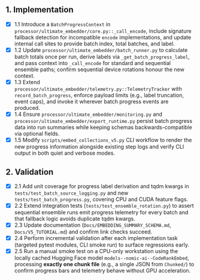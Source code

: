 ## 1. Implementation
- [x] 1.1 Introduce a `BatchProgressContext` in `processor/ultimate_embedder/core.py::_call_encode`, include signature fallback detection for incompatible `encode` implementations, and update internal call sites to provide batch index, total batches, and label.
- [x] 1.2 Update `processor/ultimate_embedder/batch_runner.py` to calculate batch totals once per run, derive labels via `_get_batch_progress_label`, and pass context into `_call_encode` for standard and sequential ensemble paths; confirm sequential device rotations honour the new context.
- [x] 1.3 Extend `processor/ultimate_embedder/telemetry.py::TelemetryTracker` with `record_batch_progress`, enforce payload limits (e.g., label truncation, event caps), and invoke it wherever batch progress events are produced.
- [x] 1.4 Ensure `processor/ultimate_embedder/monitoring.py` and `processor/ultimate_embedder/export_runtime.py` persist batch progress data into run summaries while keeping schemas backwards-compatible via optional fields.
- [x] 1.5 Modify `scripts/embed_collections_v5.py` CLI workflow to render the new progress information alongside existing step logs and verify CLI output in both quiet and verbose modes.

## 2. Validation
- [x] 2.1 Add unit coverage for progress label derivation and tqdm kwargs in `tests/test_batch_source_logging.py` and new `tests/test_batch_progress.py`, covering CPU and CUDA feature flags.
- [x] 2.2 Extend integration tests (`tests/test_ensemble_rotation.py`) to assert sequential ensemble runs emit progress telemetry for every batch and that fallback logic avoids duplicate tqdm kwargs.
- [x] 2.3 Update documentation (`Docs/EMBEDDING_SUMMARY_SCHEMA.md`, `Docs/V5_TUTORIAL.md`) and confirm link checks succeed.
- [x] 2.4 Perform incremental validation after each implementation task (targeted pytest modules, CLI smoke run) to surface regressions early.
- [x] 2.5 Run a manual smoke test on a CPU-only workstation using the locally cached Hugging Face model `models--nomic-ai--CodeRankEmbed`, processing **exactly one chunk file** (e.g., a single JSON from `Chunked/`) to confirm progress bars and telemetry behave without GPU acceleration.
